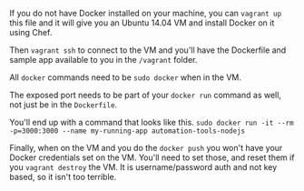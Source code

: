 If you do not have Docker installed on your machine, you can `vagrant up` this file and it will give you an Ubuntu 14.04 VM and install Docker on it using Chef.

Then `vagrant ssh` to connect to the VM and you'll have the Dockerfile and sample app available to you in the `/vagrant` folder.

All `docker` commands need to be `sudo docker` when in the VM.

The exposed port needs to be part of your `docker run` command as well, not just be in the `Dockerfile`.

You'll end up with a command that looks like this. `sudo docker run -it --rm -p=3000:3000 --name my-running-app automation-tools-nodejs`

Finally, when on the VM and you do the `docker push` you won't have your Docker credentials set on the VM.  You'll need to set those, and reset them if you `vagrant destroy` the VM.  It is username/password auth and not key based, so it isn't too terrible.